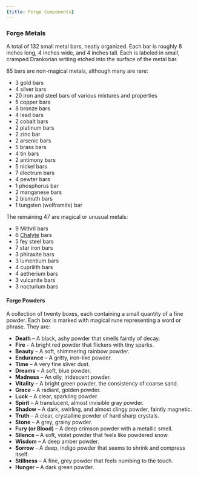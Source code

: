 ```yaml
---
{title: Forge Components}
---
```

### Forge Metals

A total of 132 small metal bars, neatly organized. Each bar is roughly 8 inches long, 4 inches wide, and 4 inches tall. Each is labeled in small, cramped Drankorian writing etched into the surface of the metal bar. 

85 bars are non-magical metals, although many are rare:
- 3 gold bars
- 4 silver bars
- 20 iron and steel bars of various mixtures and properties
- 5 copper bars
- 8 bronze bars
- 4 lead bars
- 2 cobalt bars
- 2 platinum bars
- 2 zinc bar
- 2 arsenic bars
- 5 brass bars
- 4 tin bars 
- 2 antimony bars 
- 5 nickel bars 
- 7 electrum bars 
- 4 pewter bars
- 1 phosphorus bar
- 2 manganese bars
- 2 bismuth bars
- 1 tungsten (wolframite) bar

The remaining 47 are magical or unusual metals:
- 9 Mithril bars
- 6 [Chalyte](<../../../things/materials/chalyte.md>) bars 
- 5 fey steel bars 
- 7 star iron bars 
- 3 phiraxite bars 
- 3 lumentium bars 
- 4 cuprilith bars 
- 4 aetherium bars 
- 3 vulcanite bars 
- 3 nocturium bars 
#### Forge Powders
A collection of twenty boxes, each containing a small quantity of a fine powder. Each box is marked with magical rune representing a word or phrase. They are:
- **Death** – A black, ashy powder that smells faintly of decay.
- **Fire** – A bright red powder that flickers with tiny sparks.
- **Beauty** – A soft, shimmering rainbow powder.
- **Endurance** – A gritty, iron-like powder.
- **Time** – A very fine silver dust. 
- **Dreams** – A soft, blue powder.
- **Madness** – An oily, iridescent powder.
- **Vitality** – A bright green powder, the consistency of coarse sand.
- **Grace** – A radiant, golden powder.
- **Luck** – A clear, sparkling powder.
- **Spirit** – A translucent, almost invisible gray powder.
- **Shadow** – A dark, swirling, and almost clingy powder, faintly magnetic.
- **Truth** – A clear, crystalline powder of hard sharp crystals. 
- **Stone** – A grey, grainy powder.
- **Fury (or Blood)** – A deep crimson powder with a metallic smell. 
- **Silence** – A soft, violet powder that feels like powdered snow. 
- **Wisdom** – A deep amber powder.
- **Sorrow** - A deep, indigo powder that seems to shrink and compress itself.
- **Stillness** – A fine, grey powder that feels numbing to the touch. 
- **Hunger** – A dark green powder.
